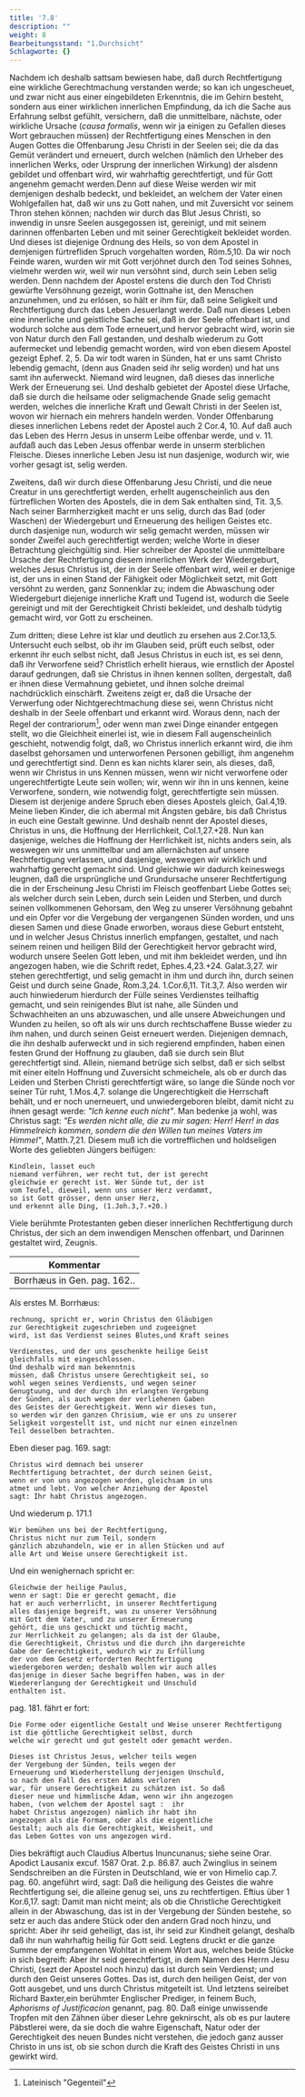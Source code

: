 ```yaml
---
title: '7.8'
description: ""
weight: 8
Bearbeitungsstand: "1.Durchsicht"
Schlagworte: {}
---
```

<!-- seite 314 -->


Nachdem ich deshalb sattsam bewiesen habe,
daß durch Rechtfertigung eine wirkliche Gerechtmachung
verstanden werde; so kan ich ungescheuet, und
zwar nicht aus einer eingebildeten Erkenntnis, die im
Gehirn besteht, sondern aus einer wirklichen innerlichen
Empfindung, da ich die Sache aus Erfahrung selbst
gefühlt, versichern, daß die unmittelbare, nächste,
oder wirkliche Ursache (*causa formalis*, wenn wir ja
einigen zu Gefallen dieses Wort gebrauchen müssen)
der Rechtfertigung eines Menschen in den Augen Gottes
die Offenbarung Jesu Christi in der Seelen sei;
die da das Gemüt verändert und erneuert, durch welchen
(nämlich den Urheber des innerlichen Werks, oder
Ursprung der innerlichen Wirkung) der alsdenn gebildet
und offenbart wird, wir wahrhaftig gerechtfertigt,
und für Gott angenehm gemacht werden.Denn
auf diese Weise werden wir mit demjenigen deshalb bedeckt,
und bekleidet, an welchem der Vater einen
Wohlgefallen hat, daß wir uns zu Gott nahen, und<!-- seite 315 -->
mit Zuversicht vor seinem Thron stehen können;
nachden wir durch das Blut Jesus Christi, so inwendig in
unsre Seelen ausgegossen ist, gereinigt, und mit seinem
darinnen offenbarten Leben und mit seiner Gerechtigkeit
bekleidet worden. Und dieses ist diejenige
Ordnung des Heils, so von dem Apostel in demjenigen
fürtrefliden Spruch vorgehalten worden, Röm.5,10.
Da wir noch Feinde waren, wurden wir mit Gott
verjóhnet durch den Tod seines Sohnes, vielmehr werden
wir, weil wir nun versöhnt sind, durch sein Leben
selig werden. Denn nachdem der Apostel erstens die
durch den Tod Christi gewürfte Versöhnung gezeigt,
worin Gottnahe ist, den Menschen anzunehmen,
und zu erlósen, so hält er ihm für, daß seine Seligkeit
und Rechtfertigung durch das Leben Jesuerlangt werde.
Daß nun dieses Leben eine innerliche und geistliche
Sache sei, daß in der Seele offenbart ist, und wodurch
solche aus dem Tode erneuert,und hervor gebracht
wird, worin sie von Natur durch den Fall gestanden,
und deshalb wiederum zu Gott aufermecket und lebendig
gemacht worden, wird von eben diesem Apostel gezeigt
Ephef. 2, 5. Da wir todt waren in Sünden, hat er
uns samt Christo lebendig gemacht, (denn aus Gnaden
seid ihr selig worden) und hat uns samt ihn auferweckt.
Niemand wird leugnen, daß dieses das innerliche
Werk der Erneuerung sei. Und deshalb gebietet der
Apostel diese Urfache, daß sie durch die heilsame oder
seligmachende Gnade selig gemacht werden, welches
die innerliche Kraft und Gewalt Christi in der Seelen
ist, wovon wir hiernach ein mehrers handeln werden.
Vonder Offenbarung dieses innerlichen Lebens redet
der Apostel auch 2 Cor.4, 10. Auf daß auch das Leben
des Herrn Jesus in unserm Leibe offenbar werde, und
v. 11. aufdaß auch das Leben Jesus offenbar werde in
unserm sterblichen Fleische. Dieses innerliche Leben
Jesu ist nun dasjenige, wodurch wir, wie vorher gesagt
ist, selig werden.<!-- seite 316 -->

Zweitens, daß wir durch diese Offenbarung Jesu
Christi, und die neue Creatur in uns gerechtfertigt werden,
erhellt augenscheinlich aus den fürtreflichen Worten
des Apostels, die in dem Sak enthalten sind, Tit. 3,5.
Nach seiner Barmherzigkeit macht er uns
selig, durch das Bad (oder Waschen) der Wiedergeburt
und Erneuerung des heiligen Geistes etc.
durch dasjenige nun, wodurch wir selig gemacht werden,
müssen wir sonder Zweifel auch gerechtfertigt
werden; welche Worte in dieser Betrachtung gleichgültig
sind. Hier schreiber der Apostel die unmittelbare
Ursache der Rechtfertigung diesem innerlichen Werk
der Wiedergeburt, welches Jesus Christus ist, der
in der Seele offenbart wird, weil er derjenige ist,
der uns in einen Stand der Fähigkeit oder Möglichkeit
setzt, mit Gott versöhnt zu werden, ganz Sonnenklar
zu; indem die Abwaschung oder Wiedergeburt
diejenige innerliche Kraft und Tugend ist, wodurch die
Seele gereinigt und mit der Gerechtigkeit Christi bekleidet,
und deshalb túdytig gemacht wird, vor Gott zu
erscheinen.

Zum dritten; diese Lehre ist klar und deutlich zu ersehen
aus 2.Cor.13,5. Untersucht euch selbst, ob
ihr im Glauben seid, prüft euch selbst, oder erkennt
ihr euch selbst nicht, daß Jesus Christus in
euch ist, es sei denn, daß ihr Verworfene seid?
Christlich erhellt hieraus, wie ernstlich der Apostel darauf
gedrungen, daß sie Christus in ihnen kennen sollten,
dergestalt, daß er ihnen diese Vermahnung gebietet, und
ihnen solche dreimal nachdrücklich einschärft.
Zweitens zeigt er, daß die Ursache der Verwerfung oder
Nichtgerechtmachung diese sei, wenn Christus nicht
deshalb in der Seele offenbart und erkannt wird. Woraus
denn, nach der Regel der contrariorum[^b_07_08_01], oder wenn
man zwei Dinge einander entgegen stellt, wo die
Gleichheit einerlei ist, wie in diesem Fall augenscheinlich<!-- seite 317 -->
geschieht, notwendig folgt, daß, wo Christus
innerlich erkannt wird, die ihm daselbst gehorsamen
und unterworfenen Personen gebilligt, ihm angenehm
und gerechtfertigt sind. Denn es kan nichts
klarer sein, als dieses, daß, wenn wir Christus in uns
Kennen müssen, wenn wir nicht verworfene oder ungerechtfertigte
Leute sein wollen; wir, wenn wir ihn in
uns kennen, keine Verworfene, sondern, wie notwendig
folgt, gerechtfertigte sein müssen. Diesem ist derjenige
andere Spruch eben dieses Apostels gleich, Gal.4,19.
Meine lieben Kinder, die ich abermal mit
Ängsten gebäre, bis daß Christus in euch eine
Gestalt gewinne. Und deshalb nennt der Apostel
dieses, Christus in uns, die Hoffnung der Herrlichkeit,
Col.1,27.+28. Nun kan dasjenige, welches die
Hoffnung der Herrlichkeit ist, nichts anders sein, als
weswegen wir uns unmittelbar und am allernächsten
auf unsere Rechtfertigung verlassen, und dasjenige,
weswegen wir wirklich und wahrhaftig gerecht gemacht
sind. Und gleichwie wir dadurch keineswegs leugnen,
daß die ursprüngliche und Grundursache unserer
Rechtfertigung die in der Erscheinung Jesu Christi im
Fleisch geoffenbart Liebe Gottes sei; als welcher
durch sein Leben, durch sein Leiden und Sterben, und
durch seinen vollkommenen Gehorsam, den Weg zu unserer
Versöhnung gebahnt und ein Opfer vor die Vergebung
der vergangenen Sünden worden, und uns
diesen Samen und diese Gnade erworben, woraus diese
Geburt entsteht, und in welcher Jesus Christus innerlich
empfangen, gestaltet, und nach seinem reinen
und heiligen Bild der Gerechtigkeit hervor gebracht
wird, wodurch unsere Seelen Gott leben, und mit
ihm bekleidet werden, und ihn angezogen haben,
wie die Schrift redet, Ephes.4,23.+24. Galat.3,27.
wir stehen gerechtfertigt, und selig gemacht in ihm und
durch ihn, durch seinen Geist und durch seine Gnade,<!-- seite 318 -->
Rom.3,24. 1.Cor.6,11. Tit.3,7. Also werden wir
auch hinwiederum hierdurch der Fülle seines Verdienstes
teilhaftig gemacht, und sein reinigendes Blut ist
nahe, alle Sünden und Schwachheiten an uns abzuwaschen,
und alle unsere Abweichungen und Wunden zu heilen,
so oft als wir uns durch rechtschaffene Busse
wieder zu ihm nahen, und durch seinen Geist erneuert
werden. Diejenigen demnach, die ihn deshalb auferweckt
und in sich regierend empfinden, haben einen festen
Grund der Hoffnung zu glauben, daß sie durch sein Blut
gerechtfertigt sind. Allein, niemand betrüge sich selbst,
daß er sich selbst mit einer eiteln Hoffnung und Zuversicht
schmeichele, als ob er durch das Leiden und Sterben
Christi gerechtfertigt wäre, so lange die Sünde
noch vor seiner Tür ruht, 1.Mos.4,7. solange
die Ungerechtigkeit die Herrschaft behält, und er noch
unerneuert, und unwiedergeboren bleibt, damit nicht
zu ihnen gesagt werde: *"Ich kenne euch nicht"*. Man
bedenke ja wohl, was Christus sagt: *"Es werden nicht
alle, die zu mir sagen: Herr! Herr! in das
Himmelreich kommen, sondern die den Willen
tun meines Vaters im Himmel"*, Matth.7,21. Diesem
muß ich die vortrefflichen und holdseligen Worte des
geliebten Jüngers beifügen:

	Kindlein, lasset euch
	niemand verführen, wer recht tut, der ist gerecht
	gleichwie er gerecht ist. Wer Sünde tut, der ist
	vom Teufel, dieweil, wenn uns unser Herz verdammt,
	so ist Gott grösser, denn unser Herz,
	und erkennt alle Ding, (1.Joh.3,7.+20.)

Viele berühmte Protestanten geben dieser innerlichen
Rechtfertigung durch Christus, der sich an dem inwendigen
Menschen offenbart, und Darinnen gestaltet wird,
Zeugnis.

| Kommentar |
|-------------|
| Borrhæus in Gen. pag. 162.. |

Als erstes M. Borrhæus:

	rechnung, spricht er, worin Christus den Gläubigen
	zur Gerechtigkeit zugeschrieben und zugeeignet
	wird, ist das Verdienst seines Blutes,und Kraft seines
<!-- seite 319 -->
	Verdienstes, und der uns geschenkte heilige Geist
	gleichfalls mit eingeschlossen.
	Und deshalb wird man bekenntnis
	müssen, daß Christus unsere Gerechtigkeit sei, so
	wohl wegen seines Verdiensts, und wegen seiner
	Genugtuung, und der durch ihn erlangten Vergebung
	der Sünden, als auch wegen der verliehenen Gaben
	des Geistes der Gerechtigkeit. Wenn wir dieses tun,
	so werden wir den ganzen Chrisium, wie er uns zu unserer
	Seligkeit vorgestellt ist, und nicht nur einen einzelnen
	Teil desselben betrachten.

Eben dieser pag. 169. sagt:

	Christus wird demnach bei unserer
	Rechtfertigung betrachtet, der durch seinen Geist,
	wenn er von uns angezogen worden, gleichsam in uns
	atmet und lebt. Von welcher Anziehung der Apostel
	sagt: Ihr habt Christus angezogen.

Und wiederum p. 171.1

	Wir bemühen uns bei der Rechtfertigung,
	Christus nicht nur zum Teil, sondern
	gänzlich abzuhandeln, wie er in allen Stücken und auf
    alle Art und Weise unsere Gerechtigkeit ist.

Und ein wenighernach spricht er:

	Gleichwie der heilige Paulus,
	wenn er sagt: Die er gerecht gemacht, die
	hat er auch verherrlicht, in unserer Rechtfertigung
	alles dasjenige begreift, was zu unserer Versöhnung
	mit Gott dem Vater, und zu unserer Erneuerung
	gehört, die uns geschickt und tüchtig macht,
	zur Herrlichkeit zu gelangen; als da ist der Glaube,
	die Gerechtigkeit, Christus und die durch ihn dargereichte
	Gabe der Gerechtigkeit, wodurch wir zu Erfüllung
	der von dem Gesetz erforderten Rechtfertigung
	wiedergeboren werden; deshalb wollen wir auch alles
	dasjenige in dieser Sache begriffen haben, was in der
	Wiedererlangung der Gerechtigkeit und Unschuld
	enthalten ist.

pag. 181. fährt er fort:

	Die Forme oder eigentliche Gestalt und Weise unserer Rechtfertigung
	ist die göttliche Gerechtigkeit selbst, durch
	welche wir gerecht und gut gestelt oder gemacht werden.
<!-- seite 320 -->
	Dieses ist Christus Jesus, welcher teils wegen
	der Vergebung der Sünden, teils wegen der
	Erneuerung und Wiederherstellung derjenigen Unschuld,
	so nach den Fall des ersten Adams verloren
	war, für unsere Gerechtigkeit zu schätzen ist. So daß
	dieser neue und himmlische Adam, wenn wir ihn angezogen
	haben, (von welchem der Apostel sagt :  ihr
	habet Christus angezogen) nämlich ihr habt ihn
	angezogen als die Formam, oder als die eigentliche
	Gestalt; auch als die Gerechtigkeit, Weisheit, und
	das Leben Gottes von uns angezogen wird.


Dies bekräftigt auch Claudius Albertus Inuncunanus;
siehe seine Orar. Apodict Lausanix excuf. 1587 Orat.
2.p. 86.87. auch Zwinglius in seinem Sendschreiben
an die Fürsten in Deutschland, wie er von Himelio
cap.7. pag. 60. angeführt wird, sagt: Daß die
heiligung des Geistes die wahre Rechtfertigung sei,
die alleine genug sei, uns zu rechtfertigen. Eftius
über 1 Kor.6,17. sagt: Damit man nicht meint;
als ob die Christliche Gerechtigkeit allein in der
Abwaschung, das ist in der Vergebung der Sünden
bestehe, so setz er auch das andere Stück oder
den andern Grad noch hinzu, und spricht: Aber
ihr seid geheiligt, das ist, ihr seid zur Kindheit
gelangt, deshalb daß ihr nun wahrhaftig heilig für
Gott seid. Legtens druckt er die ganze Summe der
empfangenen Wohltat in einem Wort aus, welches
beide Stücke in sich begreift: Aber ihr seid gerechtfertigt,
in dem Namen des Herrn Jesu Christi, (sezt
der Apostel noch hinzu) das ist durch sein Verdienst;
und durch den Geist unseres Gottes. Das ist, durch den
heiligen Geist, der von Gott ausgebet, und uns durch
Christus mitgeteilt ist. Und letztens seireibet Richard
Baxter,ein berühmter Englischer Prediger, in feinem
Buch, *Aphorisms of Justificacion* genannt, pag. 80.
Daß einige unwissende Tropfen mit den Zähnen<!-- seite 321 -->
über dieser Lehre geknirscht, als ob es pur lautere
Päbstlerei were, da sie doch die wahre Eigenschaft,
Natur oder der Gerechtigkeit des neuen Bundes
nicht verstehen, die jedoch ganz ausser Christo in uns
ist, ob sie schon durch die Kraft des Geistes Christi in
uns gewirkt wird.

<!-- Fussnoten -->

[^b_07_08_01]: Lateinisch "Gegenteil"